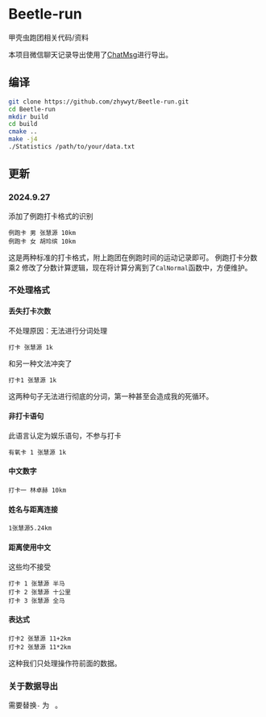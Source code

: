 # Beetle-run
甲壳虫跑团相关代码/资料

本项目微信聊天记录导出使用了[ChatMsg](https://github.com/LC044/WeChatMsg.git)进行导出。
## 编译
```bash
git clone https://github.com/zhywyt/Beetle-run.git
cd Beetle-run
mkdir build
cd build
cmake ..
make -j4
./Statistics /path/to/your/data.txt
```
## 更新
### 2024.9.27
添加了例跑打卡格式的识别
```
例跑卡 男 张慧源 10km
例跑卡 女 胡玲缤 10km
```
这是两种标准的打卡格式，附上跑团在例跑时间的运动记录即可。
例跑打卡分数乘2
修改了分数计算逻辑，现在将计算分离到了`CalNormal`函数中，方便维护。
### 不处理格式
#### 丢失打卡次数
不处理原因：无法进行分词处理
```
打卡 张慧源 1k
```
和另一种文法冲突了
```
打卡1 张慧源 1k
```
这两种句子无法进行彻底的分词，第一种甚至会造成我的死循环。

#### 非打卡语句
此语言认定为娱乐语句，不参与打卡
```
有氧卡 1 张慧源 1k
```

#### 中文数字
```
打卡一 林卓赫 10km
```

#### 姓名与距离连接
```
1张慧源5.24km
```
#### 距离使用中文
这些均不接受
```
打卡 1 张慧源 半马
打卡 2 张慧源 十公里
打卡 3 张慧源 全马
```
#### 表达式
```
打卡2 张慧源 11+2km
打卡2 张慧源 11*2km
```
这种我们只处理操作符前面的数据。

### 关于数据导出
需要替换`-` 为 ` `。

